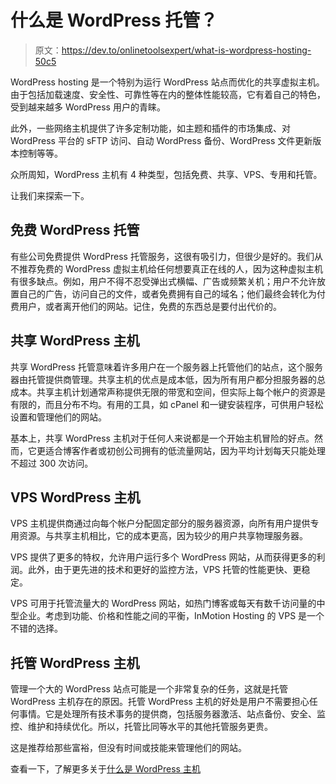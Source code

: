 # 什么是 WordPress 托管？

> 原文：<https://dev.to/onlinetoolsexpert/what-is-wordpress-hosting-50c5>

WordPress hosting 是一个特别为运行 WordPress 站点而优化的共享虚拟主机。由于包括加载速度、安全性、可靠性等在内的整体性能较高，它有着自己的特色，受到越来越多 WordPress 用户的青睐。

此外，一些网络主机提供了许多定制功能，如主题和插件的市场集成、对 WordPress 平台的 sFTP 访问、自动 WordPress 备份、WordPress 文件更新版本控制等等。

众所周知，WordPress 主机有 4 种类型，包括免费、共享、VPS、专用和托管。

让我们来探索一下。

## 免费 WordPress 托管

有些公司免费提供 WordPress 托管服务，这很有吸引力，但很少是好的。我们从不推荐免费的 WordPress 虚拟主机给任何想要真正在线的人，因为这种虚拟主机有很多缺点。例如，用户不得不忍受弹出式横幅、广告或频繁关机；用户不允许放置自己的广告，访问自己的文件，或者免费拥有自己的域名；他们最终会转化为付费用户，或者离开他们的网站。记住，免费的东西总是要付出代价的。

## 共享 WordPress 主机

共享 WordPress 托管意味着许多用户在一个服务器上托管他们的站点，这个服务器由托管提供商管理。共享主机的优点是成本低，因为所有用户都分担服务器的总成本。共享主机计划通常声称提供无限的带宽和空间，但实际上每个帐户的资源是有限的，而且分布不均。有用的工具，如 cPanel 和一键安装程序，可供用户轻松设置和管理他们的网站。

基本上，共享 WordPress 主机对于任何人来说都是一个开始主机冒险的好点。然而，它更适合博客作者或初创公司拥有的低流量网站，因为平均计划每天只能处理不超过 300 次访问。

## VPS WordPress 主机

VPS 主机提供商通过向每个帐户分配固定部分的服务器资源，向所有用户提供专用资源。与共享主机相比，它的成本更高，因为较少的用户共享物理服务器。

VPS 提供了更多的特权，允许用户运行多个 WordPress 网站，从而获得更多的利润。此外，由于更先进的技术和更好的监控方法，VPS 托管的性能更快、更稳定。

VPS 可用于托管流量大的 WordPress 网站，如热门博客或每天有数千访问量的中型企业。考虑到功能、价格和性能之间的平衡，InMotion Hosting 的 VPS 是一个不错的选择。

## 托管 WordPress 主机

管理一个大的 WordPress 站点可能是一个非常复杂的任务，这就是托管 WordPress 主机存在的原因。托管 WordPress 主机的好处是用户不需要担心任何事情。它是处理所有技术事务的提供商，包括服务器激活、站点备份、安全、监控、维护和持续优化。所以，托管比同等水平的其他托管服务更贵。

这是推荐给那些富裕，但没有时间或技能来管理他们的网站。

查看一下，了解更多关于[什么是 WordPress 主机](https://www.onlinetoolsexpert.com/what-is-wordpress-hosting/)